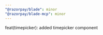 ```yaml
---
"@razorpay/blade": minor
"@razorpay/blade-mcp": minor
---
```


feat(timepicker): added timepicker component
